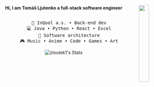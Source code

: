 <div align="center">
<img src="https://images-wixmp-ed30a86b8c4ca887773594c2.wixmp.com/f/828fc30f-5f33-4a00-870b-0615d5f3e61b/d85kpwv-f85edd6b-1c2f-4138-a522-0162fe07e993.png?token=eyJ0eXAiOiJKV1QiLCJhbGciOiJIUzI1NiJ9.eyJzdWIiOiJ1cm46YXBwOjdlMGQxODg5ODIyNjQzNzNhNWYwZDQxNWVhMGQyNmUwIiwiaXNzIjoidXJuOmFwcDo3ZTBkMTg4OTgyMjY0MzczYTVmMGQ0MTVlYTBkMjZlMCIsIm9iaiI6W1t7InBhdGgiOiJcL2ZcLzgyOGZjMzBmLTVmMzMtNGEwMC04NzBiLTA2MTVkNWYzZTYxYlwvZDg1a3B3di1mODVlZGQ2Yi0xYzJmLTQxMzgtYTUyMi0wMTYyZmUwN2U5OTMucG5nIn1dXSwiYXVkIjpbInVybjpzZXJ2aWNlOmZpbGUuZG93bmxvYWQiXX0.ZtsM6naBt_GNzSytkG1Tu1qrS88GjFRmdtPnJLPJ5bc" width="25%" align="right" />
<b>Hi, I am Tomáš Ljutenko a full-stack software engineer</b>
<br><br>
<pre>
    💼 InQool a.s. • Back-end dev
    💻 Java • Python • React • Excel
    📖 Software architecture
    🎮 Music • Anime • Code • Games • Art
</pre>
<img src="https://github-readme-stats-one-mu-82.vercel.app/api?username=zloutek1&show_icons=true&icon_color=DDDDDD&text_color=DDDDDD&bg_color=0D1117&hide_title=true&hide_border=true&hide=contribs,issues" alt="zloutek1's Stats" />
</div>
